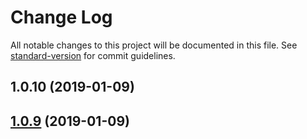 # Change Log

All notable changes to this project will be documented in this file. See [standard-version](https://github.com/conventional-changelog/standard-version) for commit guidelines.

<a name="1.0.10"></a>
## 1.0.10 (2019-01-09)



<a name="1.0.9"></a>
## [1.0.9](https://github.com/nwa2018/package-test-1/compare/v1.0.7...v1.0.9) (2019-01-09)
